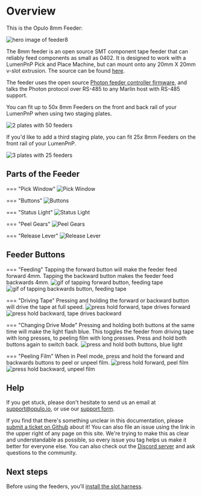 # Overview

This is the Opulo 8mm Feeder:

![hero image of feeder8](img/with-arm-with-glow.png)

The 8mm feeder is an open source SMT component tape feeder that can reliably feed components as small as 0402. It is designed to work with a LumenPnP Pick and Place Machine, but can mount onto any 20mm X 20mm v-slot extrusion. The source can be found [here](https://github.com/opulo-inc/feeder).

The feeder uses the open source [Photon feeder controller firmware](https://github.com/photonfirmware/photon), and talks the Photon protocol over RS-485 to any Marlin host with RS-485 support.

You can fit up to 50x 8mm Feeders on the front and back rail of your LumenPnP when using two staging plates.

![2 plates with 50 feeders](img/2plates-50feeders.png)

If you'd like to add a third staging plate, you can fit 25x 8mm Feeders on the front rail of your LumenPnP.

![3 plates with 25 feeders](img/3plates-25feeders.png)

## Parts of the Feeder

=== "Pick Window"
    ![Pick Window](img/pick-window.JPG)

=== "Buttons"
    ![Buttons](img/buttons.JPG)

=== "Status Light"
    ![Status Light](img/indicator-light.JPG)

=== "Peel Gears"
    ![Peel Gears](img/peel-gears.JPG)

=== "Release Lever"
    ![Release Lever](img/locking-arm.JPG)

## Feeder Buttons

=== "Feeding"
    Tapping the forward button will make the feeder feed forward 4mm. Tapping the backward button makes the feeder feed backwards 4mm.
    ![gif of tapping forward button, feeding tape](img/feed-forward.gif)
    ![gif of tapping backwards button, feeding tape](img/feed-backward.gif)

=== "Driving Tape"
    Pressing and holding the forward or backward button will drive the tape at full speed.
    ![press hold forward, tape drives forward](img/drive-forward.gif)
    ![press hold backward, tape drives backward](img/drive-backward.gif)

=== "Changing Drive Mode"
    Pressing and holding both buttons at the same time will make the light flash blue. This toggles the feeder from driving tape with long presses, to peeling film with long presses. Press and hold both buttons again to switch back.
    ![press and hold both buttons, blue light](img/change-modes.gif)

=== "Peeling Film"
    When in Peel mode, press and hold the forward and backwards buttons to peel or unpeel film.
    ![press hold forward, peel film](img/peel.gif)
    ![press hold backward, unpeel film](img/unpeel.gif)

## Help

If you get stuck, please don't hesitate to send us an email at support@opulo.io, or use our [support form](https://opulo.io/pages/contact-support).

If you find that there's something unclear in this documentation, please [submit a ticket on Github](https://github.com/opulo-inc/docs) about it! You can also file an issue using the link in the upper right of any page on this site. We're trying to make this as clear and understandable as possible, so every issue you tag helps us make it better for everyone else. You can also check out the [Discord server](https://discordapp.com/invite/TCwy6De) and ask questions to the community.

## Next steps

Before using the feeders, you'll [install the slot harness](../2-install-harness/installing-the-slot-harness.md).
